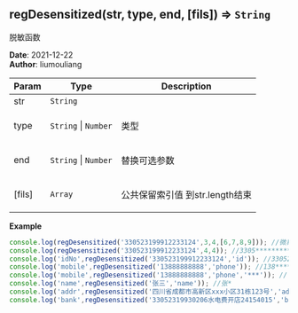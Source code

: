 ## regDesensitized(str, type, end, [fils]) ⇒ <code>String</code>
<p>脱敏函数</p>

**Date**: 2021-12-22  
**Author**: liumouliang  

| Param | Type | Description |
| --- | --- | --- |
| str | <code>String</code> |  |
| type | <code>String</code> \| <code>Number</code> | <p>类型 || 公共起始保留值 从0开始</p> |
| end | <code>String</code> \| <code>Number</code> | <p>替换可选参数 || 公共结束保留值</p> |
| [fils] | <code>Array</code> | <p>公共保留索引值 到str.length结束</p> |

**Example**  
```javascript
console.log(regDesensitized('330523199912233124',3,4,[6,7,8,9])); //微易-身份证 330***1999****3124
console.log(regDesensitized('330523199912233124',4,4)); //3305**********3124
console.log('idNo',regDesensitized('330523199912233124','id')); //330523*********124
console.log('mobile',regDesensitized('13888888888','phone')); //138****8888
console.log('mobile',regDesensitized('13888888888','phone','***')); // ***8888
console.log('name',regDesensitized('张三','name')); //张*
console.log('addr',regDesensitized('四川省成都市高新区xxx小区31栋123号','addr')); //四川省成都市高新区************
console.log('bank',regDesensitized('33052319930206水电费开店24154015','bank')); //***********************4015
```
